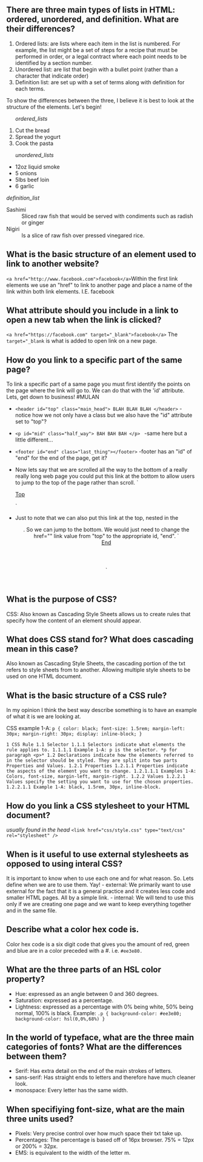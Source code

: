 ## There are three main types of lists in HTML: ordered, unordered, and definition. What are their differences?
  1. Ordered lists: are lists where each item in the list is numbered. For example, the list might be a set of steps for a recipe that must be performed in order, or a legal contract where each point needs to be identified by a section number.
  2. Unordered list: are list that begin with a bullet point (rather than a character that indicate order)  
  3. Definition list: are set up with a set of terms along with definition for each terms.

  To show the differences between the three, I believe it is best to look at the structure of the elements. Let's begin!

*<ol>ordered_lists</ol>*

  <ol class="store_list">
      <li> Cut the bread </li>
      <li> Spread the yogurt </li>
      <li> Cook the pasta </li>
  </ol>


*<ul>unordered_lists</ul>*

  <ul class="cooking_measurements">
      <li> 12oz liquid smoke </li>
      <li> 5 onions </li>
      <li> 5lbs beef loin</li>
      <li> 6 garlic </li>
    </ul>


*<dl>definition_list</dl>*

  <dl class="favorite_sushi">
      <dt>Sashimi</dt>
      <dd>Sliced raw fish that would be served with condiments such as radish or ginger</dd>
      <dt>Nigiri</dt>
      <dd>Is a slice of raw fish over pressed vinegared rice.</dd>
    </dl>

## What is the basic structure of an element used to link to another website?
  ``<a href="http://www.facebook.com">facebook</a>``Within the first link elements we use an "href" to link to another page and place a name of the link within both link elements. I.E. facebook

## What attribute should you include in a link to open a new tab when the link is clicked?
  ``<a href="https://facebook.com" target="_blank">facebook</a>`` The `target="_blank` is what is added to open link on a new page.

## How do you link to a specific part of the same page?
  To link a specific part of a same page you must first identify the points on the page where the link will go to. We can do that with the 'id' attribute. Lets, get down to business! #MULAN

  - ``<header id="top" class="main_head"> BLAH BLAH BLAH </header>``
        -notice how we not only have a class but we also have the "id" attribute set to "top"?
  - ``<p id="mid" class="half_way"> BAH BAH BAH </p> ``
        -same here but a little different...
  - ``<footer id="end" class="last_thing"></footer>``
        -footer has an "id" of "end" for the end of the page, get it?

  - Now lets say that we are scrolled all the way to the bottom of a really really long web page you could put this link at the bottom to allow users to jump to the top of the page rather than scroll.
    `<footer>
      <a href="top"> Top </a>
    </footer>`

  - Just to note that we can also put this link at the top, nested in the <header>. So we can jump to the bottom. We would just need to change the href="" link value from "top" to the appropriate id, "end".
    `<header>
      <a href="End"> End </a>
    </header>`


## What is the purpose of CSS?
  CSS: Also known as Cascading Style Sheets allows us to create rules that specify how the content of an element should appear.
## What does CSS stand for? What does cascading mean in this case?
  Also known as Cascading Style Sheets, the cascading portion of the txt refers to style sheets from to another. Allowing multiple style sheets to be used on one HTML document.
## What is the basic structure of a CSS rule?
  In my opinion I think the best way describe something is to have an example of what it is we are looking at.

  CSS example 1-A: ```p {
                  color: black;
                  font-size: 1.5rem;
                  margin-left: 30px;
                  margin-right: 30px;
                  display: inline-block;
                }```

  `1 CSS Rule
    1.1 Selector
      1.1.1 Selectors indicate what elements the rule applies to.
        1.1.1.1 Example 1-A: p is the selector. *p for paragraph <p>*
    1.2 Declarations indicate how the elements referred to in the selector should be styled. They are split into two parts Properties and Values.
      1.2.1 Properties
        1.2.1.1 Properties indicate the aspects of the element you want to change.
          1.2.1.1.1 Examples 1-A: Colors, font-size, margin-left, margin-right.
      1.2.2 Values
        1.2.2.1 Values specify the setting you want to use for the chosen properties.
          1.2.2.1.1 Example 1-A: black, 1.5rem, 30px, inline-block.`

## How do you link a CSS stylesheet to your HTML document?
  *usually found in the head* ``<link href="css/style.css" type="text/css" rel="stylesheet" />``
## When is it useful to use external stylesheets as opposed to using interal CSS?
  It is important to know when to use each one and for what reason. So. Lets define when we are to use them. Yay!
    - external: We primarily want to use external for the fact that it is a general practice and it creates less code and smaller HTML pages. All by a simple link.
    - internal: We will tend to use this only if we are creating one page and we want to keep everything together and in the same file.
## Describe what a color hex code is.
  Color hex code is a six digit code that gives you the amount of red, green and blue are in a color preceded with a #. i.e. ``#ee3e80.``
## What are the three parts of an HSL color property?
  - Hue: expressed as an angle between 0 and 360 degrees.
  - Saturation: expressed as a percentage.
  - Lightness: expressed as a percentage with 0% being white, 50% being normal, 100% is black.
  Example: ```.p {
                background-color: #ee3e80;
                background-color: hsl(0,0%,68%)
              }```
## In the world of typeface, what are the three main categories of fonts? What are the differences between them?
  - Serif: Has extra detail on the end of the main strokes of letters.
  - sans-serif: Has straight ends to letters and therefore have much cleaner look.
  - monospace: Every letter has the same width.
## When specifiying font-size, what are the main three units used?
  - Pixels: Very precise control over how much space their txt take up.
  - Percentages: The percentage is based off of 16px browser. 75% = 12px or 200% = 32px.
  - EMS: is equivalent to the width of the letter m.

